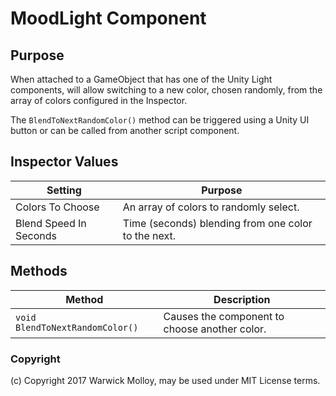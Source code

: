 # MoodLight Component

## Purpose
When attached to a GameObject that has one of the Unity Light components, will
allow switching to a new color, chosen randomly, from the array of colors configured
in the Inspector.

The `BlendToNextRandomColor()` method can be triggered using a Unity UI button
or can be called from another script component.

## Inspector Values
| Setting | Purpose                          |
|---------|----------------------------------|
|Colors To Choose | An array of colors to randomly select. |
|Blend Speed In Seconds | Time (seconds) blending from one color to the next. |

## Methods
| Method | Description                          |
|---------|----------------------------------|
| `void BlendToNextRandomColor()` | Causes the component to choose another color. |

### Copyright
(c) Copyright 2017 Warwick Molloy, may be used under MIT License terms.
